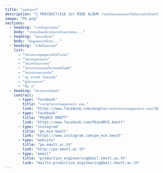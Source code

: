 ```yaml
---
title: "อุตสาหการ"
description: "🎉 PRO(DUCT)X1E 1st MINI ALBUM 🎶\nพร้อมจะออกสเตจไปกับเราแล้วหรือยัง?\nพบกับ คอนเสิร์ตสุดพิเศษจาก ภาควิศวกรรมอุตสาหการ ในงาน KMUTT Engineering Open House 2025\n✨ เตรียมตัวมาเป็นแฟนคลับ PRO(DUCT)X1E กันได้เลย\nเพราะนี่คือ มินิคอนเสิร์ตที่ทั้งมันส์ ทั้งได้ความรู้ 🎤🧑‍🔧\nแล้วพบกันน๊าา 🎶"
image: "PE.png"
sections:
  - heading: "การเรียนการสอน"
    body: "รายละเอียดเกี่ยวกับการเรียนการสอน..."
  - heading: "ทุนการศึกษา"
    body: "ข้อมูลทุนการศึกษา..."
  - heading: "อาชีพในอนาคต"
    list:
      - "วิศวกรควบคุมคุณภาพในโรงงาน"
      - "วิศวกรอุตสาหการ"
      - "วิศวกรด้านการขาย"
      - "วิศวกรออกแบบเครื่องจักรอัตโนมัติ"
      - "วิศวกรระบบการผลิต"
      - "ครู อาจารย์ ในสถาบัน"
      - "ผู้ประกอบการ"
      - "อื่น ๆ"
  - heading: "ช่องทางการติดต่อ"
    contract:
      - type: "facebook"
        title: "ภาควิชาวิศวกรรมอุตสาหการ มจธ."
        link: "https://www.facebook.com/people/ภาควิชาวิศวกรรมอุตสาหการ-มจธ/100063531941398/"
      - type: "facebook"
        title: "PE&MCE KMUTT"
        link: "https://www.facebook.com/PEandMCE.kmutt"
      - type: "instagram"
        title: "pe_mce.kmutt"
        link: "https://www.instagram.com/pe_mce.kmutt"
      - type: "website"
        title: "pe.kmutt.ac.th"
        link: "http://pe.kmutt.ac.th"
      - type: "email"
        title: "production_engineering@mail.kmutt.ac.th"
        link: "mailto:production_engineering@mail.kmutt.ac.th"
---
```

